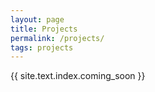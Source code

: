 ```yaml
---
layout: page
title: Projects
permalink: /projects/
tags: projects
---
```


{{ site.text.index.coming_soon }}
